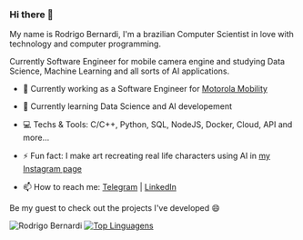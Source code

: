 ### Hi there 👋

My name is Rodrigo Bernardi, I'm a brazilian Computer Scientist in love with technology and computer programming. 

Currently Software Engineer for mobile camera engine and studying Data Science, Machine Learning and all sorts of AI applications.

- 🔭 Currently working as a Software Engineer for [Motorola Mobility](https://www.motorola.com.br/)

- 🌱 Currently learning Data Science and AI developement

- 💻 Techs & Tools: C/C++, Python, SQL, NodeJS, Docker, Cloud, API and more...

- ⚡ Fun fact: I make art recreating real life characters using AI in [my Instagram page](https://instagram.com/aidroid.art)

- 📫 How to reach me: [Telegram](https://t.me/rhobernardi) | [LinkedIn](https://www.linkedin.com/in/rodrigobernardi07/)

Be my guest to check out the projects I've developed 😄

![Rodrigo Bernardi](https://github-readme-stats.vercel.app/api?username=rhobernardi&show_icons=true&theme=chartreuse-dark&hide=issues)
[![Top Linguagens](https://github-readme-stats.vercel.app/api/top-langs/?username=rhobernardi&layout=compact&theme=chartreuse-dark)](https://github.com/anuraghazra/github-readme-stats)

<!--
**rhobernardi/rhobernardi** is a ✨ _special_ ✨ repository because its `README.md` (this file) appears on your GitHub profile.

Here are some ideas to get you started:

- 🔭 I’m currently working on ...
- 🌱 I’m currently learning ...
- 👯 I’m looking to collaborate on ...
- 🤔 I’m looking for help with ...
- 💬 Ask me about ...
- 📫 How to reach me: ...
- 😄 Pronouns: ...
- ⚡ Fun fact: ...
-->

